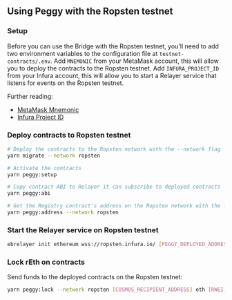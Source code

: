
## Using Peggy with the Ropsten testnet

### Setup

Before you can use the Bridge with the Ropsten testnet, you'll need to add two environment variables to the configuration file at `testnet-contracts/.env`. Add `MNEMONIC` from your MetaMask account, this will allow you to deploy the contracts to the Ropsten testnet. Add `INFURA_PROJECT_ID` from your Infura account, this will allow you to start a Relayer service that listens for events on the Ropsten testnet.

Further reading:

- [MetaMask Mnemonic](https://metamask.zendesk.com/hc/en-us/articles/360015290032-How-to-Reveal-Your-Seed-Phrase)
- [Infura Project ID](https://blog.infura.io/introducing-the-infura-dashboard-8969b7ab94e7)

### Deploy contracts to Ropsten testnet

```bash
# Deploy the contracts to the Ropsten network with the --network flag
yarn migrate --network ropsten

# Activate the contracts
yarn peggy:setup

# Copy contract ABI to Relayer it can subscribe to deployed contracts
yarn peggy:abi

# Get the Registry contract's address on the Ropsten network with the --network flag
yarn peggy:address --network ropsten
```

### Start the Relayer service on Ropsten testnet

```bash
ebrelayer init ethereum wss://ropsten.infura.io/ [PEGGY_DEPLOYED_ADDRESS] validator --chain-id=peggy
```

### Lock rEth on contracts

Send funds to the deployed contracts on the Ropsten testnet:   

```bash
yarn peggy:lock --network ropsten [COSMOS_RECIPIENT_ADDRESS] eth [RWEI_AMOUNT]
```